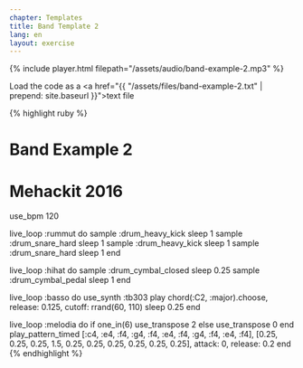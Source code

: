 ```yaml
---
chapter: Templates
title: Band Template 2
lang: en
layout: exercise
---
```


{% include player.html filepath="/assets/audio/band-example-2.mp3" %}

Load the code as a <a href="{{ "/assets/files/band-example-2.txt" | prepend: site.baseurl }}">text file</a>

{% highlight ruby %}
# Band Example 2
# Mehackit 2016

use_bpm 120

live_loop :rummut do
  sample :drum_heavy_kick
  sleep 1
  sample :drum_snare_hard
  sleep 1
  sample :drum_heavy_kick
  sleep 1
  sample :drum_snare_hard
  sleep 1
end

live_loop :hihat do
  sample :drum_cymbal_closed
  sleep 0.25
  sample :drum_cymbal_pedal
  sleep 1
end

live_loop :basso do
  use_synth :tb303
  play chord(:C2, :major).choose, release: 0.125, cutoff: rrand(60, 110)
  sleep 0.25
end

live_loop :melodia do
  if one_in(6)
    use_transpose 2
  else
    use_transpose 0
  end
  play_pattern_timed [:c4, :e4, :f4, :g4, :f4, :e4, :f4, :g4, :f4, :e4, :f4], [0.25, 0.25, 0.25, 1.5, 0.25, 0.25, 0.25, 0.25, 0.25, 0.25], attack: 0, release: 0.2
end
{% endhighlight %}
